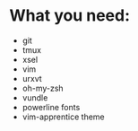 # What you need:

* git
* tmux
* xsel
* vim
* urxvt
* oh-my-zsh
* vundle
* powerline fonts
* vim-apprentice theme
